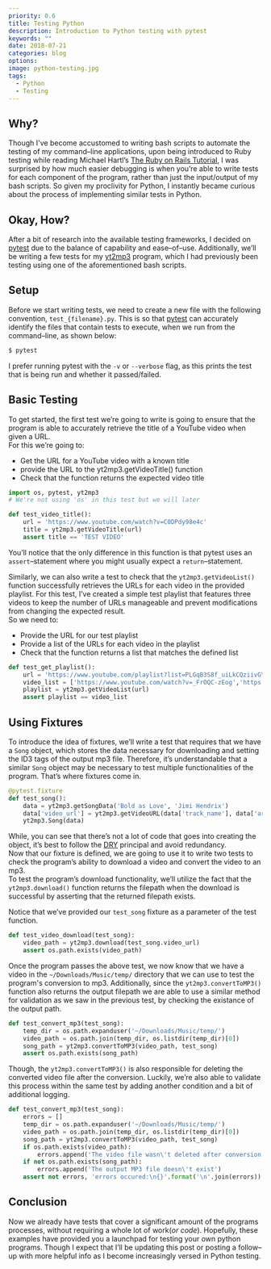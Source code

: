 ```yaml
---
priority: 0.6
title: Testing Python
description: Introduction to Python testing with pytest
keywords: ""
date: 2018-07-21
categories: blog
options:
image: python-testing.jpg
tags:
  - Python
  - Testing
---
```



## Why?

Though I've become accustomed to writing bash scripts to automate the testing of my command&ndash;line applications, upon being introduced to Ruby testing while reading Michael Hartl&rsquo;s [The Ruby on Rails Tutorial](https://www.railstutorial.org/book), I was surprised by how much easier debugging is when you&rsquo;re able to write tests for each component of the program, rather than just the input/output of my bash scripts. So given my proclivity for Python, I instantly became curious about the process of implementing similar tests in Python.  

## Okay, How?  

After a bit of research into the available testing frameworks, I decided on [pytest](https://github.com/pytest-dev/pytest) due to the balance of capability and ease&ndash;of&ndash;use. Additionally, we&rsquo;ll be writing a few tests for my [yt2mp3](https://github.com/tterb/yt2mp3) program, which I had previously been testing using one of the aforementioned bash scripts.  

## Setup  
Before we start writing tests, we need to create a new file with the following convention, `test_{filename}.py`. This is so that [pytest](https://github.com/pytest-dev/pytest) can accurately identify the files that contain tests to execute, when we run from the command&ndash;line, as shown below:
```bash
$ pytest
```
<p class="h-tip">I prefer running pytest with the <code class="highlighter-rouge">-v</code> or <code class="highlighter-rouge">--verbose</code> flag, as this prints the test that is being run and whether it passed/failed.</p>


## Basic Testing  

To get started, the first test we&rsquo;re going to write is going to ensure that the program is able to accurately retrieve the title of a YouTube video when given a URL.  
For this we&rsquo;re going to:  
  * Get the URL for a YouTube video with a known title
  * provide the URL to the yt2mp3.getVideoTitle() function
  * Check that the function returns the expected video title

```python
import os, pytest, yt2mp3
# We're not using 'os' in this test but we will later

def test_video_title():
    url = 'https://www.youtube.com/watch?v=C0DPdy98e4c'
    title = yt2mp3.getVideoTitle(url)
    assert title == 'TEST VIDEO'
```

You&rsquo;ll notice that the only difference in this function is that pytest uses an `assert`&ndash;statement where you might usually expect a `return`&ndash;statement.  

Similarly, we can also write a test to check that the `yt2mp3.getVideoList()` function successfully retrieves the URLs for each video in the provided playlist. For this test, I&rsquo;ve created a simple test playlist that features three videos to keep the number of URLs manageable and prevent modifications from changing the expected result.  
So we need to:  
  * Provide the URL for our test playlist
  * Provide a list of the URLs for each video in the playlist
  * Check that the function returns a list that matches the defined list

```python
def test_get_playlist():
    url = 'https://www.youtube.com/playlist?list=PLGqB3S8f_uiLkCQziivGYI3zNtLJvfUWm'
    video_list = ['https://www.youtube.com/watch?v=_FrOQC-zEog','https://www.youtube.com/watch?v=yvPr9YV7-Xw','https://www.youtube.com/watch?v=-EzURpTF5c8']
    playlist = yt2mp3.getVideoList(url)
    assert playlist == video_list
```

## Using Fixtures  

To introduce the idea of fixtures, we&rsquo;ll write a test that requires that we have a `Song` object, which stores the data necessary for downloading and setting the ID3 tags of the output mp3 file. Therefore, it&rsquo;s understandable that a similar `Song` object may be necessary to test multiple functionalities of the program. That&rsquo;s where fixtures come in.  

```python
@pytest.fixture
def test_song():
    data = yt2mp3.getSongData('Bold as Love', 'Jimi Hendrix')
    data['video_url'] = yt2mp3.getVideoURL(data['track_name'], data['artist_name'])
    yt2mp3.Song(data)
```

While, you can see that there&rsquo;s not a lot of code that goes into creating the object, it&rsquo;s best to follow the [DRY](https://en.wikipedia.org/wiki/Don%27t_repeat_yourself) principal and avoid redundancy.  
Now that our fixture is defined, we are going to use it to write two tests to check the program&rsquo;s ability to download a video and convert the video to an mp3.  
To test the program&rsquo;s download functionality, we&rsquo;ll utilize the fact that the `yt2mp3.download()` function returns the filepath when the download is successful by asserting that the returned filepath exists.  
<p class="h-note">Notice that we&rsquo;ve provided our <code class="highlighter-rouge">test_song</code> fixture as a parameter of the test function.</p>

```python
def test_video_download(test_song):
    video_path = yt2mp3.download(test_song.video_url)
    assert os.path.exists(video_path)
```

Once the program passes the above test, we now know that we have a video in the `~/Downloads/Music/temp/` directory that we can use to test the program's conversion to mp3. Additionally, since the `yt2mp3.convertToMP3()` function also returns the output filepath we are able to use a similar method for validation as we saw in the previous test, by checking the existance of the output path.  

```python
def test_convert_mp3(test_song):
    temp_dir = os.path.expanduser('~/Downloads/Music/temp/')
    video_path = os.path.join(temp_dir, os.listdir(temp_dir)[0])
    song_path = yt2mp3.convertToMP3(video_path, test_song)
    assert os.path.exists(song_path)
```

Though, the `yt2mp3.convertToMP3()` is also responsible for deleting the converted video file after the conversion. Luckily, we&rsquo;re also able to validate this process within the same test by adding another condition and a bit of additional logging.

```python
def test_convert_mp3(test_song):
    errors = []
    temp_dir = os.path.expanduser('~/Downloads/Music/temp/')
    video_path = os.path.join(temp_dir, os.listdir(temp_dir)[0])
    song_path = yt2mp3.convertToMP3(video_path, test_song)
    if os.path.exists(video_path):
        errors.append('The video file wasn\'t deleted after conversion')
    if not os.path.exists(song_path):
        errors.append('The output MP3 file doesn\'t exist')
    assert not errors, 'errors occured:\n{}'.format('\n'.join(errors))
```

## Conclusion  

Now we already have tests that cover a significant amount of the programs processes, without requiring a whole lot of work(*or code*). 
Hopefully, these examples have provided you a launchpad for testing your own python programs. Though I expect that I&rsquo;ll be updating this post or posting a follow&ndash;up with more helpful info as I become increasingly versed in Python testing.
